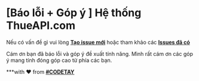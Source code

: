 # [Báo lỗi + Góp ý ] Hệ thống ThueAPI.com

Nếu có vấn đề gì vui lòng [**Tạo issue mới**](https://github.com/codetay/thueapi-issues/issues/new/choose) hoặc tham khảo các [**Issues đã có**](https://github.com/codetay/thueapi-issues/issues)

Cám ơn bạn đã báo lỗi và góp ý đề xuất tính năng. Mình rất cám ơn các góp ý mang tính đóng góp cao từ phía các bạn.


***with ❤ from [**#CODETAY**](https://codetay.com)
